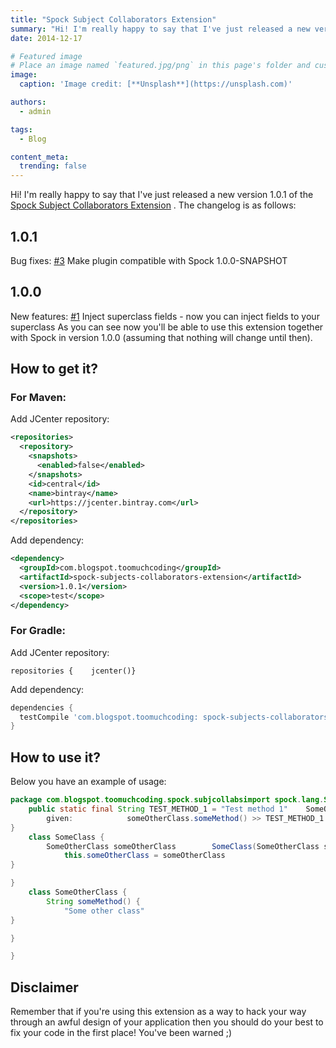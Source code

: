 ```yaml
---
title: "Spock Subject Collaborators Extension"
summary: "Hi! I'm really happy to say that I've just released a new version 1.0.1 of the Spock Subject Collaborators Extension ."
date: 2014-12-17

# Featured image
# Place an image named `featured.jpg/png` in this page's folder and customize its options here.
image:
  caption: 'Image credit: [**Unsplash**](https://unsplash.com)'

authors:
  - admin

tags:
  - Blog

content_meta:
  trending: false
---
```

Hi!
I'm really happy to say that I've just released a new version 1.0.1 of the
[Spock Subject Collaborators Extension](https://github.com/marcingrzejszczak/spock-subjects-collaborators-extension)
.
The changelog is as follows:
[]()
## 1.0.1
Bug fixes:
[#3](https://github.com/marcingrzejszczak/spock-subjects-collaborators-extension/issues/3)
Make plugin compatible with Spock 1.0.0-SNAPSHOT
## 1.0.0
New features:
[#1](https://github.com/marcingrzejszczak/spock-subjects-collaborators-extension/issues/1)
Inject superclass fields - now you can inject fields to your superclass
As you can see now you'll be able to use this extension together with Spock in version 1.0.0 (assuming that nothing will change until then).
## How to get it?
### For Maven:
Add JCenter repository:
```xml
<repositories>
  <repository>
    <snapshots>
      <enabled>false</enabled>
    </snapshots>
    <id>central</id>
    <name>bintray</name>
    <url>https://jcenter.bintray.com</url>
  </repository>
</repositories>
```
Add dependency:
```xml
<dependency>
  <groupId>com.blogspot.toomuchcoding</groupId>
  <artifactId>spock-subjects-collaborators-extension</artifactId>
  <version>1.0.1</version>
  <scope>test</scope>
</dependency>
```
### For Gradle:
Add JCenter repository:
```
repositories {    jcenter()}
```
Add dependency:
```groovy
dependencies {
  testCompile 'com.blogspot.toomuchcoding: spock-subjects-collaborators-extension: 1.0.1'
}
```
## How to use it?
Below you have an example of usage:
```java
package com.blogspot.toomuchcoding.spock.subjcollabsimport spock.lang.Specificationimport com.blogspot.toomuchcoding.spock.subjcollabs.Collaboratorimport com.blogspot.toomuchcoding.spock.subjcollabs.Subjectclass ConstructorInjectionSpec extends Specification {
    public static final String TEST_METHOD_1 = "Test method 1"    SomeOtherClass someOtherClassNotToBeInjected = Mock()    @Collaborator    SomeOtherClass someOtherClass = Mock()    @Subject    SomeClass systemUnderTest    def "should inject collaborator into subject"() {
        given:            someOtherClass.someMethod() >> TEST_METHOD_1        when:            String firstResult = systemUnderTest.someOtherClass.someMethod()        then:            firstResult == TEST_METHOD_1            systemUnderTest.someOtherClass == someOtherClass
}
    class SomeClass {
        SomeOtherClass someOtherClass        SomeClass(SomeOtherClass someOtherClass) {
            this.someOtherClass = someOtherClass
}

}
    class SomeOtherClass {
        String someMethod() {
            "Some other class"
}

}

}
```
## Disclaimer
Remember that if you're using this extension as a way to hack your way through an awful design of your application then you should do your best to fix your code in the first place! You've been warned ;)
